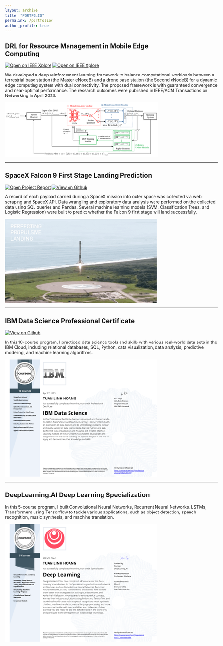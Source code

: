 ```yaml
---
layout: archive
title: "PORTFOLIO"
permalink: /portfolio/
author_profile: true
---
```


<!-- Google tag (gtag.js) -->
<script async src="https://www.googletagmanager.com/gtag/js?id=G-FTB71GTS1Y"></script>
<script>
  window.dataLayer = window.dataLayer || [];
  function gtag(){dataLayer.push(arguments);}
  gtag('js', new Date());

  gtag('config', 'G-FTB71GTS1Y');
</script>

<!-- {% include base_path %} -->


<!-- {% for post in site.portfolio %}
  {% include archive-single.html %}
{% endfor %} -->

## DRL for Resource Management in Mobile Edge Computing
[![Open on IEEE Xplore](https://img.shields.io/badge/PDF-View_on_IEEE_Xplore-blue?logo=adobe-acrobat-reader&logoColor=white)](https://ieeexplore.ieee.org/document/10102429) [![Open on IEEE Xplore](https://img.shields.io/badge/PDF-Preprint_on_TechRxiv-blue?logo=adobe-acrobat-reader&logoColor=white)](/files/TechRxiv-ToN-DualConnectivity.pdf)
<p style='width:700px'>We developed a deep reinforcement learning framework to balance computational workloads between a terrestrial base station (the Master eNodeB) and a drone base station (the Second eNodeB) for a dynamic edge computing system with dual connectivity. The proposed framework is with guaranteed convergence and near-optimal performance. The research outcomes were published in IEEE/ACM Transactions on Networking in April 2023.</p>
<img src='/images/portfolio-ToN-methodology.png' width='700'>
<hr width="700px">

## SpaceX Falcon 9 First Stage Landing Prediction 
[![Open Project Report](https://img.shields.io/badge/PDF-Open_Project_Report-blue?logo=adobe-acrobat-reader&logoColor=white)](/files/ds-capstone-project-report.pdf) [![View on Github](https://img.shields.io/badge/GitHub-View_on_GitHub-blue?logo=GitHub)](https://github.com/linhhoang-ex/SpaceX-Falcon9)

<p style='width:700px'>A record of each payload carried during a SpaceX mission into outer space was collected via web scraping and SpaceX API. Data wrangling and exploratory data analysis were performed on the collected data using SQL queries and Pandas. Several machine learning models (SVM, Classification Trees, and Logistic Regression) were built to predict whether the Falcon 9 first stage will land successfully.</p>
<img src='/images/spacex-landing.gif' width='500'>
<hr width="700px">

## IBM Data Science Professional Certificate 
[![View on Github](https://img.shields.io/badge/GitHub-View_on_Github-blue?logo=GitHub)](https://github.com/linhhoang-ex/ibm-ds-labs)
<p style='width:700px'>In this 10-course program, I practiced data science tools and skills with various real-world data sets in the IBM Cloud, including relational databases, SQL, Python, data visualization, data analysis, predictive modeling, and machine learning algorithms.</p>
<a href="https://www.coursera.org/account/accomplishments/specialization/certificate/T5J82G4VLTFP"><img src='/images/certi-ibm-ds.png' width='500'></a>
<hr width="700px">

## DeepLearning.AI Deep Learning Specialization
<p style='width:700px'>In this 5-course program, I built Convolutional Neural Networks, Recurrent Neural Networks, LSTMs, Transformers using Tensorflow to tackle various applications, such as object detection, speech recognition, music synthesis, and machine translation.</p>
<a href="https://www.coursera.org/account/accomplishments/specialization/certificate/TT2MHF48M4MA"><img src='/images/Certi-DL-Specialization.png' width='500'></a>
